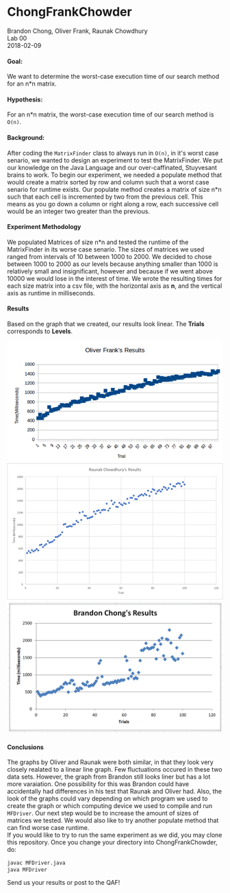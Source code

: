 # ChongFrankChowder
Brandon Chong, Oliver Frank, Raunak Chowdhury  
Lab 00  
2018-02-09

#### Goal:
We want to determine the worst-case execution time of our search method for an n*n matrix.

#### Hypothesis:
For an n\*n matrix, the worst-case execution time of our search method is `O(n)`.

#### Background:
After coding the `MatrixFinder` class to always run in `O(n)`, in it's worst case senario, we wanted to design an experiment to test the MatrixFinder. We put our knowledge on the Java Language and our over-caffinated, Stuyvesant brains to work. To begin our experiment, we needed a populate method that would create a matrix sorted by row and column such that a worst case senario for runtime exists. Our populate method creates a matrix of size n\*n such that each cell is incremented by two from the previous cell. This means as you go down a column or right along a row, each successive cell would be an integer two greater than the previous.

#### Experiment Methodology
We populated Matrices of size n\*n and tested the runtime of the MatrixFinder in its worse case senario. The sizes of matrices we used ranged from intervals of 10 between 1000 to 2000. We decided to chose between 1000 to 2000 as our levels because anything smaller than 1000 is relatively small and insignificant, however and because if we went above 10000 we would lose in the interest of time. We wrote the resulting times for each size matrix into a csv file, with the horizontal axis as **n**, and the vertical axis as runtime in milliseconds. 

#### Results
Based on the graph that we created, our results look linear. The **Trials** corresponds to **Levels**.

![](OliverFrankGraph.png)  
![](RaunakChowdhuryGraph.png)  
![](BrandonChongGraph.png)  

#### Conclusions
The graphs by Oliver and Raunak were both similar, in that they look very closely realated to a linear line graph. Few fluctuations occured in these two data sets. However, the graph from Brandon still looks liner but has a lot more varaiation. One possibility for this was Brandon could have accidentally had differences in his test that Raunak and Oliver had. Also, the look of the graphs could vary depending on which program we used to create the graph or which computing device we used to compile and run `MFDriver`. Our next step would be to increase the amount of sizes of matrices we tested. We would also like to try another populate method that can find worse case runtime.  
If you would like to try to run the same experiment as we did, you may clone this repository. Once you change your directory into ChongFrankChowder, do: 
```
javac MFDriver.java
java MFDriver
```    
Send us your results or post to the QAF!
